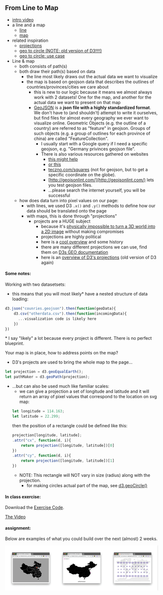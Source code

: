## From Line to Map




- [intro video](https://www.youtube.com/watch?v=kIID5FDi2JQ)
- a line and a map
  - [line](http://cdv.leoneckert.com/geo/line)
  - [map](http://cdv.leoneckert.com/geo/map)
- related inspiration
  - [projections](https://www.jasondavies.com/)
  - [geo to circle (NOTE: old version of D3!!!!)](https://bl.ocks.org/mbostock/3081153)
  - [geo to circle: use case](https://twitter.com/karim_douieb/status/1181695687005745153)
- Line & map
  - both consists of path(s)
  - both draw their path(s) based on data
    - the line most likely draws out the actual data we want to visualize
    - the map is based on geojson data that describes the outlines of countries/provinces/cities we care about
      - this is new to our logic because it means we almost always work with 2 datasets! One for the map, and another for the actual data we want to present on that map
      - [GeoJSON](https://geojson.org/) is a **json file with a highly standardized format**. We don't have to (and shouldn't) attempt to write it ourselves, but find files for almost every geography we ever want to visualize online. Geometric Objects (e.g. the outline of a country) are referred to as "feature" in geojson. Groups of such objects (e.g. a group of outlines for each province of china) are called "FeatureCollection".
        - I usually start with a Google query if I need a specific geojson, e.g. "Germany privinces geojson file".
        - There is also various resources gathered on websites
          - [this might help](https://github.com/tmcw/awesome-geojson#data)
          - [or this](https://geojson-maps.ash.ms/)
          - [teczno.com/squares](http://teczno.com/squares/) (not for geojson, but to get a specific coordinate on the globe).
          - [http://geojsonlint.com/](http://geojsonlint.com/) lets you test geojson files.
          - ...please search the internet yourself, you will be successful
  - how does data turn into pixel values on our page:
    - with lines, we used D3 `.x()` and `.y()` methods to define how our data should be translated onto the page
    - with maps, this is done through "projections"
      - projects are a HUGE subject
        - because it's [physically impossible to turn a 3D world into a 2D image](https://www.youtube.com/watch?v=kIID5FDi2JQ) without making compromises
        - projections are highly political
        - here is a [cool overview](https://storymaps.arcgis.com/stories/ea0519db9c184d7e84387924c84b703f) and some history
        - there are many different projections we can use, find them on [D3s GEO documentation](https://github.com/d3/d3-geo)
        - here is an [overview of D3's projections](https://bl.ocks.org/mbostock/3711652) (old version of D3 again)

#### Some notes:
Working with two datasetsets:
- this means that you will most likely* have a nested structure of data loading:
```js
d3.json("counries.geojson").then(function(geoData){
    d3.csv("otherdata.csv").then(function(incomingData){
      ...visualization code is likely here
    })
})
```
\* I say "likely" a lot because every project is different. There is no perfect blueprint.

Your map is in place, how to address points on the map?
- D3's projects are used to bring the whole map to the page...
```js
let projection = d3.geoEqualEarth();
let pathMaker = d3.geoPath(projection);
```
- ...but can also be used much like familiar scales:
  - we can give a projection a set of longitude and latitude and it will return an array of pixel values that correspond to the location on svg map:
  ```js
  let longitude = 114.163;
  let latitude = 22.299;
  ```
  then the position of a rectangle could be defined like this:
  ```js
  projection[longitude, latitude];
  .attr("cx", function(d, i){
      return projection([longitude, latitude])[0]
  })
  .attr("cy", function(d, i){
      return projection([longitude, latitude])[1]
  })
  ```
  - NOTE: This rectangle will NOT vary in size (radius) along with the projection.
    - for making circles actual part of the map, see [d3.geoCircle()](https://github.com/d3/d3-geo#spherical-shapes)

#### In class exercise:
Download the [Exercise Code](material/line-to-map-start.zip).

[The Video](https://nyu.zoom.us/rec/share/6swvJqj36GpLRZ3Ws2OAdKkGLrXheaa80HJP_PcEzhoqnX-45oi3JUu9gNUDgLEa)


#### assignment:

Below are examples of what you could build over the next (almost) 2 weeks.

![lab9](assets/lab9-assignment.gif)
